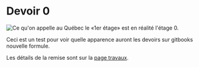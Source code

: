 # Devoir 0

![Ce qu&apos;on appelle au Qu&#xE9;bec le &#xAB;1er &#xE9;tage&#xBB; est en r&#xE9;alit&#xE9; l&apos;&#xE9;tage 0.](http://jhroy.ca/uqam/ascenseurfrancais.jpg)

Ceci est un test pour voir quelle apparence auront les devoirs sur gitbooks nouvelle formule.

Les détails de la remise sont sur la [page travaux](./#installfest).

